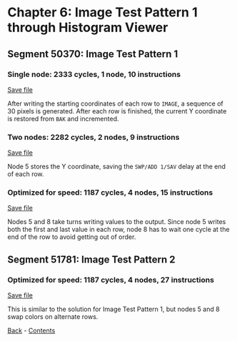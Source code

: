 # Chapter 6: Image Test Pattern 1 through Histogram Viewer

## Segment 50370: Image Test Pattern 1

### Single node: 2333 cycles, 1 node, 10 instructions

[Save file](save/50370.1.txt)

After writing the starting coordinates of each row to `IMAGE`, a sequence of 30 pixels is generated. After each row is finished, the current Y coordinate is restored from `BAK` and incremented.

### Two nodes: 2282 cycles, 2 nodes, 9 instructions

[Save file](save/50370.2.txt)

Node 5 stores the Y coordinate, saving the `SWP/ADD 1/SAV` delay at the end of each row.

### Optimized for speed: 1187 cycles, 4 nodes, 15 instructions

[Save file](save/50370.0.txt)

Nodes 5 and 8 take turns writing values to the output. Since node 5 writes both the first and last value in each row, node 8 has to wait one cycle at the end of the row to avoid getting out of order.

## Segment 51781: Image Test Pattern 2

### Optimized for speed: 1187 cycles, 4 nodes, 27 instructions

[Save file](save/51781.1.txt)

This is similar to the solution for Image Test Pattern 1, but nodes 5 and 8 swap colors on alternate rows.

[Back](chapter05.md) - [Contents](README.md)